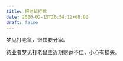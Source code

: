 ```yaml
---
title: 把老鼠打死
date: 2020-02-15T20:54:12+08:00
draft: false
---
```


梦见打老鼠，很快要分家。

待业者梦见打老鼠主近期财运不佳，小心有损失。


